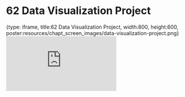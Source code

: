 # 62 Data Visualization Project
 
{type: iframe, title:62 Data Visualization Project, width:800, height:600, poster:resources/chapt_screen_images/data-visualization-project.png}
![](https://datatrail-jhu.github.io/DataTrail_ReOrg/no_toc/data-visualization-project.html)
 

 
